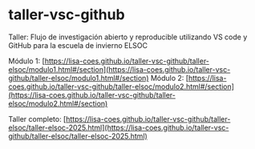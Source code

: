 # taller-vsc-github
Taller:  Flujo de investigación abierto y reproducible utilizando VS code y GitHub para la escuela de invierno ELSOC

Módulo 1: [https://lisa-coes.github.io/taller-vsc-github/taller-elsoc/modulo1.html#/section](https://lisa-coes.github.io/taller-vsc-github/taller-elsoc/modulo1.html#/section)
Módulo 2: [https://lisa-coes.github.io/taller-vsc-github/taller-elsoc/modulo2.html#/section](https://lisa-coes.github.io/taller-vsc-github/taller-elsoc/modulo2.html#/section)

Taller completo: [https://lisa-coes.github.io/taller-vsc-github/taller-elsoc/taller-elsoc-2025.html](https://lisa-coes.github.io/taller-vsc-github/taller-elsoc/taller-elsoc-2025.html)
